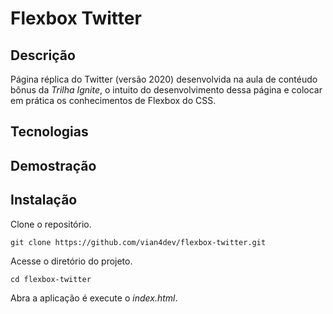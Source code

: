 # Flexbox Twitter

## Descrição
Página réplica do Twitter (versão 2020) desenvolvida na aula de contéudo bônus da _Trilha Ignite_, o intuito do desenvolvimento dessa página e colocar em prática os conhecimentos de Flexbox do CSS.

## Tecnologias

## Demostração

## Instalação
Clone o repositório.
~~~
git clone https://github.com/vian4dev/flexbox-twitter.git
~~~
Acesse o diretório do projeto.
~~~
cd flexbox-twitter
~~~
Abra a aplicação é execute o _index.html_.

